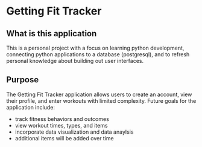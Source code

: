 # Getting Fit Tracker

## What is this application
This is a personal project with a focus on learning python development, connecting python applications to a database (postgresql), and to refresh personal knowledge about building out user interfaces. 

## Purpose
The Getting Fit Tracker application allows users to create an account, view their profile, and enter workouts with limited complexity. Future goals for the application include: 
* track fitness behaviors and outcomes
* view workout times, types, and items
* incorporate data visualization and data anaylsis 
* additional items will be added over time


